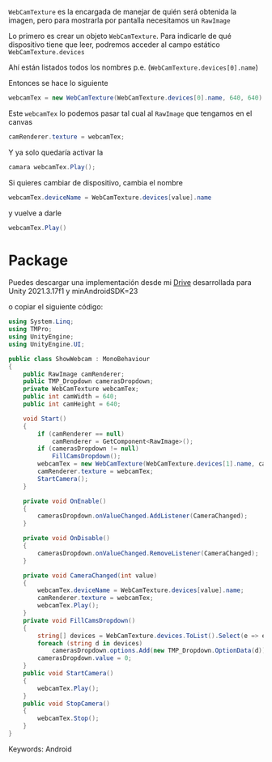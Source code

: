`WebCamTexture` es la encargada de manejar de quién será obtenida la imagen, pero para mostrarla por pantalla necesitamos un `RawImage`

Lo primero es crear un objeto `WebCamTexture`. Para indicarle de qué dispositivo tiene que leer, podremos acceder al campo estático `WebCamTexture.devices`

Ahí están listados todos los nombres p.e. (`WebCamTexture.devices[0].name`)

Entonces se hace lo siguiente 

```cs 
webcamTex = new WebCamTexture(WebCamTexture.devices[0].name, 640, 640)
``` 


Este `webcamTex` lo podemos pasar tal cual al `RawImage` que tengamos en el canvas 

```cs 
camRenderer.texture = webcamTex;
``` 


Y ya solo quedaría activar la 

```cs 
camara webcamTex.Play();
``` 

Si quieres cambiar de dispositivo, cambia el nombre 

```cs 
webcamTex.deviceName = WebCamTexture.devices[value].name
``` 

y vuelve a darle 

```cs 
webcamTex.Play()
``` 

# Package

Puedes descargar una implementación desde mi [Drive](https://drive.google.com/file/d/1r_r2-hWwlABAb2COPXW07sJ_eciiX_IX/view?usp=share_link) desarrollada para Unity 2021.3.17f1 y minAndroidSDK=23

o copiar el siguiente código:

```cs 
using System.Linq;
using TMPro;
using UnityEngine;
using UnityEngine.UI;

public class ShowWebcam : MonoBehaviour
{
    public RawImage camRenderer;
    public TMP_Dropdown camerasDropdown;
    private WebCamTexture webcamTex;
    public int camWidth = 640;
    public int camHeight = 640;

    void Start()
    {
        if (camRenderer == null)
            camRenderer = GetComponent<RawImage>();
        if (camerasDropdown != null) 
            FillCamsDropdown();
        webcamTex = new WebCamTexture(WebCamTexture.devices[1].name, camWidth, camHeight);
        camRenderer.texture = webcamTex;
        StartCamera();
    }

    private void OnEnable()
    {
        camerasDropdown.onValueChanged.AddListener(CameraChanged);
    }

    private void OnDisable()
    {
        camerasDropdown.onValueChanged.RemoveListener(CameraChanged);
    }

    private void CameraChanged(int value)
    {
        webcamTex.deviceName = WebCamTexture.devices[value].name;
        camRenderer.texture = webcamTex;
        webcamTex.Play();
    }
    private void FillCamsDropdown()
    {
        string[] devices = WebCamTexture.devices.ToList().Select(e => e.name).ToArray();
        foreach (string d in devices)
            camerasDropdown.options.Add(new TMP_Dropdown.OptionData(d));
        camerasDropdown.value = 0;
    }
    public void StartCamera()
    {
        webcamTex.Play();
    }
    public void StopCamera()
    {
        webcamTex.Stop();
    }
}
``` 

Keywords: Android